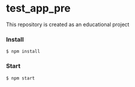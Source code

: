 # test_app_pre


This repository is created as an educational project

### Install
```
$ npm install
```

### Start 
```
$ npm start 
```
